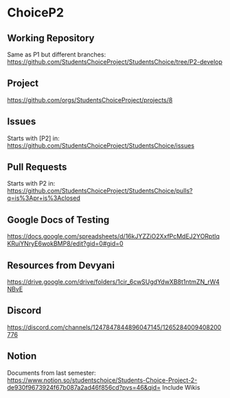 # ChoiceP2

## Working Repository
Same as P1 but different branches: https://github.com/StudentsChoiceProject/StudentsChoice/tree/P2-develop

## Project
https://github.com/orgs/StudentsChoiceProject/projects/8

## Issues
Starts with [P2] in: https://github.com/StudentsChoiceProject/StudentsChoice/issues

## Pull Requests
Starts with P2 in: https://github.com/StudentsChoiceProject/StudentsChoice/pulls?q=is%3Apr+is%3Aclosed

## Google Docs of Testing
https://docs.google.com/spreadsheets/d/16kJYZZiO2XxfPcMdEJ2YORptlqKRuiYNryE6wokBMP8/edit?gid=0#gid=0

## Resources from Devyani
https://drive.google.com/drive/folders/1cir_6cwSUgdYdwXB8t1ntmZN_rW4NBvE

## Discord
https://discord.com/channels/1247847844896047145/1265284009408200776

## Notion
Documents from last semester: https://www.notion.so/studentschoice/Students-Choice-Project-2-de930f9673924f67b087a2ad46f856cd?pvs=46&qid=
Include Wikis
